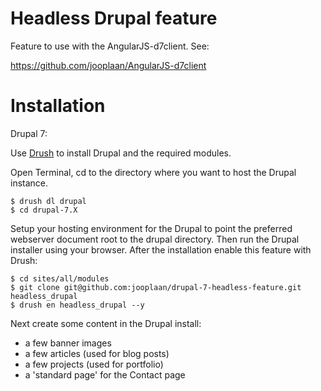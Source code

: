 Headless Drupal feature
==================

Feature to use with the AngularJS-d7client. See:

https://github.com/jooplaan/AngularJS-d7client

Installation
============

Drupal 7:

Use [Drush](https://github.com/drush-ops/drush) to install Drupal and the required modules.

Open Terminal, cd to the directory where you want to host the Drupal instance.

```
$ drush dl drupal
$ cd drupal-7.X
```

Setup your hosting environment for the Drupal to point the preferred webserver document root to the drupal directory. Then run the Drupal installer using your browser. After the installation enable
this feature with Drush:

```
$ cd sites/all/modules
$ git clone git@github.com:jooplaan/drupal-7-headless-feature.git headless_drupal
$ drush en headless_drupal --y
```

Next create some content in the Drupal install:

* a few banner images
* a few articles (used for blog posts)
* a few projects (used for portfolio)
* a 'standard page' for the Contact page


